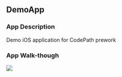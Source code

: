 ## DemoApp

### App Description
   Demo iOS application for CodePath prework 

### App Walk-though
![](https://i.imgur.com/s89HK7K.gif)
